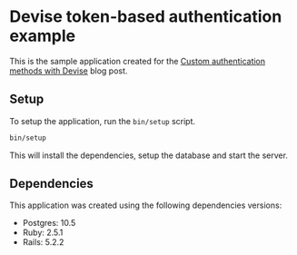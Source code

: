 # Devise token-based authentication example

This is the sample application created for the [Custom authentication methods with Devise]() blog post.

## Setup
To setup the application, run the `bin/setup` script.

```bash
bin/setup
```

This will install the dependencies, setup the database and start the server.

## Dependencies
This application was created using the following dependencies versions:

- Postgres: 10.5
- Ruby: 2.5.1
- Rails: 5.2.2
